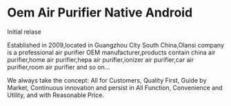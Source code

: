 # Oem Air Purifier Native Android

Initial relase

Established in 2009,located in Guangzhou City South China,Olansi company is a professional air purifier OEM manufacturer,products contain china air purifier,home air purifier,hepa air purifier,ionizer air purifier,car air purifier,room air purifier and so on...

We always take the concept: All for Customers, Quality First, Guide by Market, Continuous innovation and persist in All Function, Convenience and Utility, and with Reasonable Price.
